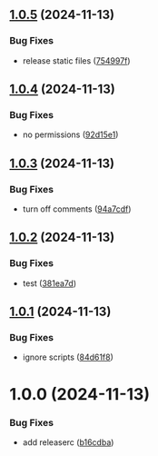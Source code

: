 ## [1.0.5](https://github.com/ocadotechnology/codeforlife-contributor-backend/compare/v1.0.4...v1.0.5) (2024-11-13)


### Bug Fixes

* release static files ([754997f](https://github.com/ocadotechnology/codeforlife-contributor-backend/commit/754997f6ac098ebfaba85987a3dee15b78ee0bae))

## [1.0.4](https://github.com/ocadotechnology/codeforlife-contributor-backend/compare/v1.0.3...v1.0.4) (2024-11-13)


### Bug Fixes

* no permissions ([92d15e1](https://github.com/ocadotechnology/codeforlife-contributor-backend/commit/92d15e1b026df84e6b7c2851c3b9119e9a790f53))

## [1.0.3](https://github.com/ocadotechnology/codeforlife-contributor-backend/compare/v1.0.2...v1.0.3) (2024-11-13)


### Bug Fixes

* turn off comments ([94a7cdf](https://github.com/ocadotechnology/codeforlife-contributor-backend/commit/94a7cdfa599cc891b6d900d997be051666a14545))

## [1.0.2](https://github.com/ocadotechnology/codeforlife-contributor-backend/compare/v1.0.1...v1.0.2) (2024-11-13)


### Bug Fixes

* test ([381ea7d](https://github.com/ocadotechnology/codeforlife-contributor-backend/commit/381ea7d73bd641d33dc99b3f8ae0fe0931d53888))

## [1.0.1](https://github.com/ocadotechnology/codeforlife-contributor-backend/compare/v1.0.0...v1.0.1) (2024-11-13)


### Bug Fixes

* ignore scripts ([84d61f8](https://github.com/ocadotechnology/codeforlife-contributor-backend/commit/84d61f890fc91d95b85d2502e44e6b8cc58cc684))

# 1.0.0 (2024-11-13)


### Bug Fixes

* add releaserc ([b16cdba](https://github.com/ocadotechnology/codeforlife-contributor-backend/commit/b16cdba58c52f13aa74c75bda7ecffec6cbf567f))
